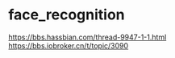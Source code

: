 # face_recognition
https://bbs.hassbian.com/thread-9947-1-1.html
https://bbs.iobroker.cn/t/topic/3090
